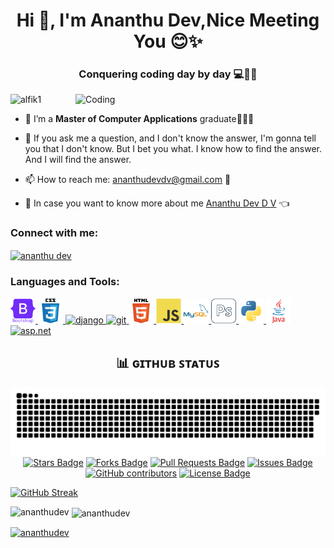 <h1 align="center">Hi 👋, I'm Ananthu Dev,Nice Meeting You 😊✨</h1>


<h3 align="center">Conquering coding day by day 💻👨‍💻</h3>



  
 <img align="right" alt="Coding" width="400" src="https://cdn.dribbble.com/users/1162077/screenshots/3848914/programmer.gif">
  
  <p align="left"> <img src="https://komarev.com/ghpvc/?username=alfik1&label=Profile%20views&color=0e75b6&style=flat" alt="alfik1" /> </p>
                     
</h3>




- 🌱 I’m a **Master of Computer Applications** graduate🏫👨‍🎓

- 💬 If you ask me a question, and I don't know the answer, I'm gonna tell you that I don't know. But I bet you what. I know how to find the answer. And I will find the answer.


- 📫 How to reach me:  ananthudevdv@gmail.com :incoming_envelope:

- 🤔 In case you want to know more about me [Ananthu Dev D V](https://www.linkedin.com/in/ananthudev/) :point_left:

<h3 align="left">Connect with me:</h3>
<p align="left">
<a href="https://www.linkedin.com/in/ananthudev" target="blank"><img align="center" src="https://raw.githubusercontent.com/rahuldkjain/github-profile-readme-generator/master/src/images/icons/Social/linked-in-alt.svg" alt="ananthu dev" height="30" width="40" /></a>
</p>
<h3 align="left">Languages and Tools:</h3>
<p align="left"> 
    <a href="https://getbootstrap.com" target="_blank" rel="noreferrer"> 
        <img src="https://raw.githubusercontent.com/devicons/devicon/master/icons/bootstrap/bootstrap-plain-wordmark.svg" alt="bootstrap" width="40" height="40"/> 
    </a> 
    <a href="https://www.w3schools.com/css/" target="_blank" rel="noreferrer"> 
        <img src="https://raw.githubusercontent.com/devicons/devicon/master/icons/css3/css3-original-wordmark.svg" alt="css3" width="40" height="40"/> 
    </a> 
    <a href="https://www.djangoproject.com/" target="_blank" rel="noreferrer"> 
        <img src="https://cdn.worldvectorlogo.com/logos/django.svg" alt="django" width="40" height="40"/> 
    </a> 
    <a href="https://www.git-scm.com/" target="_blank" rel="noreferrer"> 
        <img src="https://www.vectorlogo.zone/logos/git-scm/git-scm-icon.svg" alt="git" width="40" height="40"/> 
    </a> 
    <a href="https://www.w3.org/html/" target="_blank" rel="noreferrer"> 
        <img src="https://raw.githubusercontent.com/devicons/devicon/master/icons/html5/html5-original-wordmark.svg" alt="html5" width="40" height="40"/> 
    </a> 
    <a href="https://developer.mozilla.org/en-US/docs/Web/JavaScript" target="_blank" rel="noreferrer"> 
        <img src="https://raw.githubusercontent.com/devicons/devicon/master/icons/javascript/javascript-original.svg" alt="javascript" width="40" height="40"/> 
    </a> 
    <a href="https://www.mysql.com/" target="_blank" rel="noreferrer"> 
        <img src="https://raw.githubusercontent.com/devicons/devicon/master/icons/mysql/mysql-original-wordmark.svg" alt="mysql" width="40" height="40"/> 
    </a> 
    <a href="https://www.photoshop.com/en" target="_blank" rel="noreferrer"> 
        <img src="https://raw.githubusercontent.com/devicons/devicon/master/icons/photoshop/photoshop-line.svg" alt="photoshop" width="40" height="40"/> 
    </a> 
    <a href="https://www.python.org" target="_blank" rel="noreferrer"> 
        <img src="https://raw.githubusercontent.com/devicons/devicon/master/icons/python/python-original.svg" alt="python" width="40" height="40"/> 
    </a> 
    <a href="https://www.java.com" target="_blank" rel="noreferrer"> 
        <img src="https://raw.githubusercontent.com/devicons/devicon/master/icons/java/java-original-wordmark.svg" alt="java" width="40" height="40"/> 
    </a> 
    <a href="https://dotnet.microsoft.com/" target="_blank" rel="noreferrer"> 
        <img src="https://upload.wikimedia.org/wikipedia/commons/e/ee/.NET_Core_Logo.svg" alt="asp.net" width="40" height="40"/> 
    </a>
</p>
<!---GITHUB STATUS--->
<h2 align="center">📊 ɢɪᴛʜᴜʙ ꜱᴛᴀᴛᴜꜱ</h2>
<p align="center">
 <a href=#><img src="contributions.svg"></a>
 <br>
 <a href="https://github.com/ananthudev/ananthudev/stargazers"><img src="https://img.shields.io/github/stars/ananthudev/ananthudev" alt="Stars Badge"/></a>
 <a href="https://github.com/ananthudev/ananthudev/network/members"><img src="https://img.shields.io/github/forks/ananthudev/ananthudev" alt="Forks Badge"/></a>
 <a href="https://github.com/ananthudev/ananthudev/pulls"><img src="https://img.shields.io/github/issues-pr/ananthudev/ananthudev" alt="Pull Requests Badge"/></a>
 <a href="https://github.com/ananthudev/ananthudev/issues"><img src="https://img.shields.io/github/issues/ananthudev/ananthudev" alt="Issues Badge"/></a>
 <a href="https://github.com/ananthudev/ananthudev/graphs/contributors"><img alt="GitHub contributors" src="https://img.shields.io/github/contributors/ananthudev/ananthudev?color=2b9348"></a>
 <a href="https://github.com/ananthudev/ananthudev/blob/master/LICENSE"><img src="https://img.shields.io/github/license/ananthudev/ananthudev?color=2b9348" alt="License Badge"/></a> 
 <a href="https://github-readme-streak-stats.herokuapp.com?user=ananthudev&theme=github-green-purple&hide_border=true&date_format=j%2Fn%5B%2FY%5D"></a>
 <br>

</p>


<p>
    <a href="https://git.io/streak-stats"><img src="https://github-readme-streak-stats.herokuapp.com?user=ananthudev&hide_border=true&date_format=j%20M%5B%20Y%5D&mode=weekly" alt="GitHub Streak" /></a>
<!--    -->
</p>


<p><img align="left" src="https://github-readme-stats-sigma-five.vercel.app/api/top-langs?username=ananthudev&show_icons=true&locale=en&layout=compact" alt="ananthudev" /></p><p>&nbsp;<img align="center" src="https://github-readme-stats-sigma-five.vercel.app/api?username=ananthudev&show_icons=true&locale=en" alt="ananthudev" /></p>
<!-- <p><img align="center" src="https://github-readme-streak-stats.herokuapp.com/?user=ananthudev&" alt="ananthudev" /></p> -->


<p align="left"> <a href="https://github.com/ryo-ma/github-profile-trophy"><img src="https://github-profile-trophy.vercel.app/?username=ananthudev" alt="ananthudev" /></a> </p>
